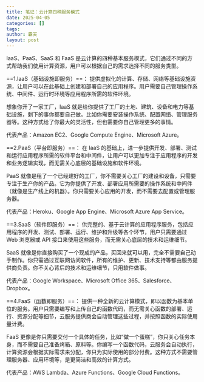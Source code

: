 ```yaml
---
title: 笔记：云计算四种服务模式
date: 2025-04-05
categories: []
tags: 
author: 霸天
layout: post
---
```

IaaS、PaaS、SaaS 和 FaaS 是云计算的四种基本服务模式，它们通过不同的方式帮助我们使用计算资源，用户可以根据自己的需求选择不同的服务类型。

==1.IaaS（基础设施即服务）==：
提供虚拟化的计算、存储、网络等基础设施资源，让用户可以在此基础上创建和部署自己的应用程序。用户需要自己管理操作系统、中间件、运行时环境等应用程序所需的软件环境。

想象你开了一家工厂，IaaS 就是给你提供了工厂的土地、建筑、设备和电力等基础设施，剩下的事你都要自己做。比如你需要安装操作系统、配置网络、管理服务器等。这种方式给了你最大的灵活性，但也需要你自己管理更多的事情。

代表产品：Amazon EC2、Google Compute Engine、Microsoft Azure。


==2.PaaS（平台即服务）==：
在 IaaS 的基础上，进一步提供开发、部署、测试和运行应用程序所需的软件平台和中间件，让用户可以更加专注于应用程序的开发和业务逻辑实现，而无需关心底层的基础设施和软件环境。

PaaS 就像是租了一个已经建好的工厂，你不需要关心工厂的建设和设备，只需要专注于生产你的产品。它为你提供了开发、部署应用所需要的操作系统和中间件（就像是生产线上的机器）。你只需要关心应用的开发，而不需要去配置或管理服务器。

代表产品：Heroku、Google App Engine、Microsoft Azure App Service。


==3.SaaS（软件即服务）==：
供完整的、基于云计算的应用程序服务，包括应用程序的开发、测试、部署、运行、维护和升级等各个环节，用户只需要通过 Web 浏览器或 API 接口来使用这些服务，而无需关心底层的技术和运维细节。

SaaS 就像是你直接购买了一个现成的产品，买回来就可以用，完全不需要自己动手制作。你只需通过互联网访问软件，所有的维护、更新、技术支持等都由服务提供商负责。你不关心背后的技术和运维细节，只用软件做事。

代表产品：Google Workspace、Microsoft Office 365、Salesforce、Dropbox。


==4.FaaS（函数即服务）==：
提供一种全新的云计算模式，即以函数为基本单位的服务。用户只需要编写和上传自己的函数代码，而无需关心函数的部署、运行、资源分配等细节，云服务提供商会自动管理这些过程，并按照函数的实际使用量计费。

FaaS 更像是你只需要交付一个具体的任务，比如“做一个蛋糕”，你只关心任务本身，而不需要自己准备烤箱、原料等。你编写一个函数代码，云服务会自动执行，计算资源会根据实际需求来分配，你只为实际使用的部分付费。这种方式不需要管理服务器、应用环境等，是更简洁和高效的计算方式。

代表产品：AWS Lambda、Azure Functions、Google Cloud Functions。

